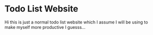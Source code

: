 # Todo List Website
Hi this is just a normal todo list website which I assume I will be using to make myself more productive I guesss... 